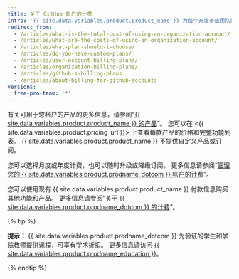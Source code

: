 ```yaml
---
title: 关于 GitHub 帐户的计费
intro: '{{ site.data.variables.product.product_name }} 为每个开发者或团队提供免费和付费产品。'
redirect_from:
  - /articles/what-is-the-total-cost-of-using-an-organization-account/
  - /articles/what-are-the-costs-of-using-an-organization-account/
  - /articles/what-plan-should-i-choose/
  - /articles/do-you-have-custom-plans/
  - /articles/user-account-billing-plans/
  - /articles/organization-billing-plans/
  - /articles/github-s-billing-plans
  - /articles/about-billing-for-github-accounts
versions:
  free-pro-team: '*'
---
```


有关可用于您帐户的产品的更多信息，请参阅“[{{ site.data.variables.product.product_name }} 的产品](/articles/github-s-products)”。 您可以在 <{{ site.data.variables.product.pricing_url }}> 上查看每款产品的价格和完整功能列表。 {{ site.data.variables.product.product_name }} 不提供自定义产品或订阅。

您可以选择月度或年度计费，也可以随时升级或降级订阅。 更多信息请参阅“[管理您的 {{ site.data.variables.product.prodname_dotcom }} 帐户的计费](/articles/managing-billing-for-your-github-account)”。

您可以使用现有 {{ site.data.variables.product.product_name }} 付款信息购买其他功能和产品。 更多信息请参阅“[关于 {{ site.data.variables.product.prodname_dotcom }} 的计费](/articles/about-billing-on-github)”。

{% tip %}

**提示：** {{ site.data.variables.product.prodname_dotcom }} 为验证的学生和学院教师提供课程，可享有学术折扣。 更多信息请访问 [{{ site.data.variables.product.prodname_education }}](https://education.github.com/)。

{% endtip %}
